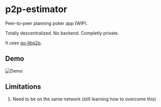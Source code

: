 # p2p-estimator

Peer-to-peer planning poker app (WIP).

Totally descentralized. No backend. Completly private.

It uses [go-libp2p](https://github.com/libp2p/go-libp2p).

## Demo

![Demo](docs/demo.gif)

## Limitations

1. Need to be on the same network (still learning how to overcome this)